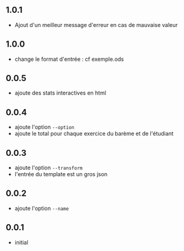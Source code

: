 ## 1.0.1

  * Ajout d'un meilleur message d'erreur en cas de mauvaise valeur

## 1.0.0

  * change le format d'entrée : cf exemple.ods

## 0.0.5
  
  * ajoute des stats interactives en html

## 0.0.4

  * ajoute l'option `--option`
  * ajoute le total pour chaque exercice du barème et de l'étudiant

## 0.0.3
  
  * ajoute l'option `--transform`
  * l'entrée du template est un gros json

## 0.0.2

  * ajoute l'option `--name`

## 0.0.1

  * initial
